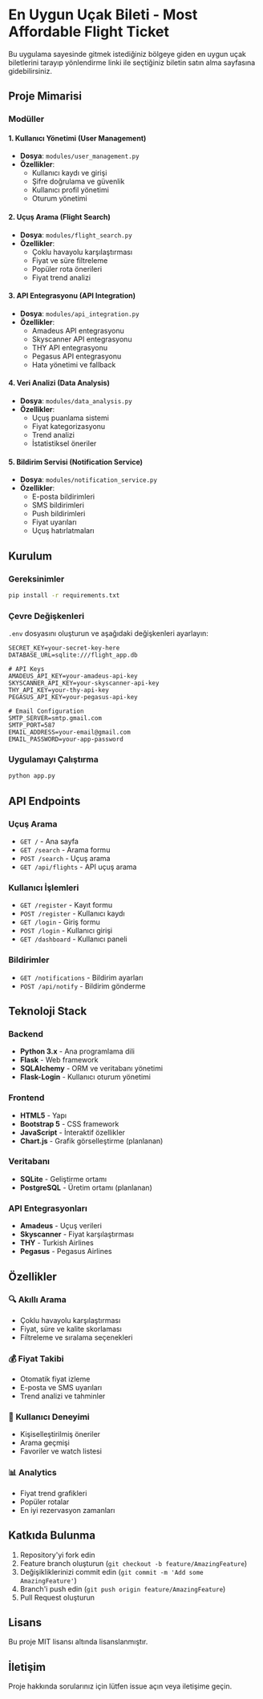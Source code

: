 # En Uygun Uçak Bileti - Most Affordable Flight Ticket

Bu uygulama sayesinde gitmek istediğiniz bölgeye giden en uygun uçak biletlerini tarayıp yönlendirme linki ile seçtiğiniz biletin satın alma sayfasına gidebilirsiniz.

## Proje Mimarisi

### Modüller

#### 1. Kullanıcı Yönetimi (User Management)
- **Dosya**: `modules/user_management.py`
- **Özellikler**:
  - Kullanıcı kaydı ve girişi
  - Şifre doğrulama ve güvenlik
  - Kullanıcı profil yönetimi
  - Oturum yönetimi

#### 2. Uçuş Arama (Flight Search)
- **Dosya**: `modules/flight_search.py`
- **Özellikler**:
  - Çoklu havayolu karşılaştırması
  - Fiyat ve süre filtreleme
  - Popüler rota önerileri
  - Fiyat trend analizi

#### 3. API Entegrasyonu (API Integration)
- **Dosya**: `modules/api_integration.py`
- **Özellikler**:
  - Amadeus API entegrasyonu
  - Skyscanner API entegrasyonu
  - THY API entegrasyonu
  - Pegasus API entegrasyonu
  - Hata yönetimi ve fallback

#### 4. Veri Analizi (Data Analysis)
- **Dosya**: `modules/data_analysis.py`
- **Özellikler**:
  - Uçuş puanlama sistemi
  - Fiyat kategorizasyonu
  - Trend analizi
  - İstatistiksel öneriler

#### 5. Bildirim Servisi (Notification Service)
- **Dosya**: `modules/notification_service.py`
- **Özellikler**:
  - E-posta bildirimleri
  - SMS bildirimleri
  - Push bildirimleri
  - Fiyat uyarıları
  - Uçuş hatırlatmaları

## Kurulum

### Gereksinimler
```bash
pip install -r requirements.txt
```

### Çevre Değişkenleri
`.env` dosyasını oluşturun ve aşağıdaki değişkenleri ayarlayın:

```env
SECRET_KEY=your-secret-key-here
DATABASE_URL=sqlite:///flight_app.db

# API Keys
AMADEUS_API_KEY=your-amadeus-api-key
SKYSCANNER_API_KEY=your-skyscanner-api-key
THY_API_KEY=your-thy-api-key
PEGASUS_API_KEY=your-pegasus-api-key

# Email Configuration
SMTP_SERVER=smtp.gmail.com
SMTP_PORT=587
EMAIL_ADDRESS=your-email@gmail.com
EMAIL_PASSWORD=your-app-password
```

### Uygulamayı Çalıştırma
```bash
python app.py
```

## API Endpoints

### Uçuş Arama
- `GET /` - Ana sayfa
- `GET /search` - Arama formu
- `POST /search` - Uçuş arama
- `GET /api/flights` - API uçuş arama

### Kullanıcı İşlemleri
- `GET /register` - Kayıt formu
- `POST /register` - Kullanıcı kaydı
- `GET /login` - Giriş formu
- `POST /login` - Kullanıcı girişi
- `GET /dashboard` - Kullanıcı paneli

### Bildirimler
- `GET /notifications` - Bildirim ayarları
- `POST /api/notify` - Bildirim gönderme

## Teknoloji Stack

### Backend
- **Python 3.x** - Ana programlama dili
- **Flask** - Web framework
- **SQLAlchemy** - ORM ve veritabanı yönetimi
- **Flask-Login** - Kullanıcı oturum yönetimi

### Frontend
- **HTML5** - Yapı
- **Bootstrap 5** - CSS framework
- **JavaScript** - İnteraktif özellikler
- **Chart.js** - Grafik görselleştirme (planlanan)

### Veritabanı
- **SQLite** - Geliştirme ortamı
- **PostgreSQL** - Üretim ortamı (planlanan)

### API Entegrasyonları
- **Amadeus** - Uçuş verileri
- **Skyscanner** - Fiyat karşılaştırması
- **THY** - Turkish Airlines
- **Pegasus** - Pegasus Airlines

## Özellikler

### 🔍 Akıllı Arama
- Çoklu havayolu karşılaştırması
- Fiyat, süre ve kalite skorlaması
- Filtreleme ve sıralama seçenekleri

### 💰 Fiyat Takibi
- Otomatik fiyat izleme
- E-posta ve SMS uyarıları
- Trend analizi ve tahminler

### 👤 Kullanıcı Deneyimi
- Kişiselleştirilmiş öneriler
- Arama geçmişi
- Favoriler ve watch listesi

### 📊 Analytics
- Fiyat trend grafikleri
- Popüler rotalar
- En iyi rezervasyon zamanları

## Katkıda Bulunma

1. Repository'yi fork edin
2. Feature branch oluşturun (`git checkout -b feature/AmazingFeature`)
3. Değişikliklerinizi commit edin (`git commit -m 'Add some AmazingFeature'`)
4. Branch'i push edin (`git push origin feature/AmazingFeature`)
5. Pull Request oluşturun

## Lisans

Bu proje MIT lisansı altında lisanslanmıştır.

## İletişim

Proje hakkında sorularınız için lütfen issue açın veya iletişime geçin.
